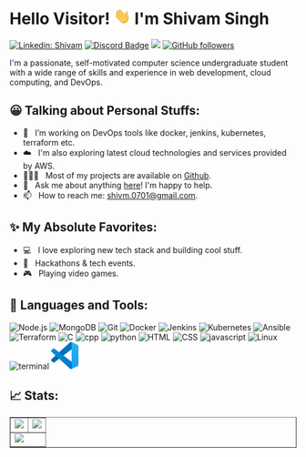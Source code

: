 <h1>Hello Visitor! <img src="https://raw.githubusercontent.com/ABSphreak/ABSphreak/master/gifs/Hi.gif" width="30px"> I'm Shivam Singh</h2>

[![Linkedin: Shivam](https://img.shields.io/badge/Shivam%20Singh-LinkedIn-blue?style=flat-square&logo=linkedin)](https://www.linkedin.com/in/shivamsingh-07)
[![Discord Badge](https://img.shields.io/badge/Abstergo-Discord-7289d9?style=flat-square&logo=discord&logoColor=white)](https://discordapp.com/users/706081886862180403)
![](https://komarev.com/ghpvc/?username=shivamsingh-07&color=blue)
<a href="https://github.com/shivamsingh-07/"> ![GitHub followers](https://img.shields.io/github/followers/shivamsingh-07?label=Follow&style=social)</a>

I'm a passionate, self-motivated computer science undergraduate student with a wide range of skills and experience in web
 development, cloud computing, and DevOps.

<!-- <img align="right" alt="GIF of Me" width="375" src="https://media.giphy.com/media/SWoSkN6DxTszqIKEqv/giphy.gif" /> -->

## 😀 Talking about Personal Stuffs:

-   🚀 &nbsp; I’m working on DevOps tools like docker, jenkins, kubernetes, terraform etc.
-   ☁️ &nbsp; I'm also exploring latest cloud technologies and services provided by AWS.
-   👨🏻‍💻 &nbsp; Most of my projects are available on [Github](https://github.com/shivamsingh-07?tab=repositories).
-   💬 &nbsp; Ask me about anything [here](https://www.linkedin.com/in/shivamsingh-07/)! I'm happy to help.
-   📫 &nbsp; How to reach me: shivm.0701@gmail.com.

## ✨ My Absolute Favorites:

-   💻 &nbsp; I love exploring new tech stack and building cool stuff.
-   🍕 &nbsp; Hackathons & tech events.
-   🎮 &nbsp; Playing video games.

## 🔧 Languages and Tools:

<img height="48" src="https://img.icons8.com/color/48/000000/nodejs.png" alt="Node.js"> <img height="48" src="https://img.icons8.com/color/48/000000/mongodb.png" alt="MongoDB"> <img height="48" src="https://img.icons8.com/color/48/000000/git.png" alt="Git"> <img height="48" src="https://img.icons8.com/color/48/000000/docker.png" alt="Docker"> <img height="48" src="https://img.icons8.com/color/48/000000/jenkins.png" alt="Jenkins"> <img height="48" src="https://img.icons8.com/color/48/000000/kubernetes.png" alt="Kubernetes"> <img height="48" src="https://img.icons8.com/color/48/000000/ansible.png" alt="Ansible"> <img height="48" src="https://icons-for-free.com/iconfiles/png/128/vscode+icons+type+terraform-1324451501341408107.png" alt="Terraform"> <img height="48" src="https://img.icons8.com/color/48/000000/c-programming.png" alt="C"> <img height="48" src="https://img.icons8.com/color/48/000000/c-plus-plus-logo.png" alt="cpp"> <img height="48" src="https://img.icons8.com/color/48/000000/python--v1.png" alt="python"> <img height="48" src="https://img.icons8.com/color/48/000000/html-5--v1.png" alt="HTML"> <img height="48" src="https://img.icons8.com/color/48/000000/css3.png" alt="CSS"> <img height="48" src="https://img.icons8.com/color/48/000000/javascript--v1.png" alt="javascript"> <img height="48" src="https://img.icons8.com/color/48/000000/ubuntu--v1.png" alt="Linux"> <img height="48" src="https://img.icons8.com/color/48/000000/console.png" alt="terminal"> <img height="48" src="https://raw.githubusercontent.com/github/explore/80688e429a7d4ef2fca1e82350fe8e3517d3494d/topics/visual-studio-code/visual-studio-code.png" alt="VS-Code">

## 📈 Stats:

<table border>
    <tr>
        <td>
            <img height="200em" src="https://github-readme-stats.vercel.app/api?username=shivamsingh-07&theme=tokyonight&show_icons=true&hide_border=true&&count_private=true&include_all_commits=true" />
        </td>
        <td>
            <img height="200em" src="https://github-readme-streak-stats.herokuapp.com/?user=shivamsingh-07&&theme=tokyonight&hide_border=true" />
        </td>
   </tr>
   <tr>
        <td colspan="2">
            <img src="https://activity-graph.herokuapp.com/graph?username=shivamsingh-07&bg_color=1B1827&color=ffffff&line=4E62AB&point=00A18F&area=true&hide_border=true" />
        </td>
   </tr>
</table>
